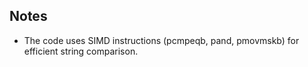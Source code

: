 
## Notes

- The code uses SIMD instructions (pcmpeqb, pand, pmovmskb) for efficient string comparison.